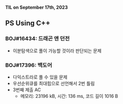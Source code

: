 **TIL on September 17th, 2023**

## PS Using C++
### BOJ#16434: 드래곤 앤 던전
* 이분탐색으로 풀이 가능할 것이라 판단되는 문제

### BOJ#17396: 백도어
* 다익스트라로 풀 수 있을 문제
* 우선순위큐를 최대힙으로 선언해서 2번 틀림
* 3번째 제출 AC
  - 메모리: 23196 kB, 시간: 136 ms, 코드 길이 1016 B
